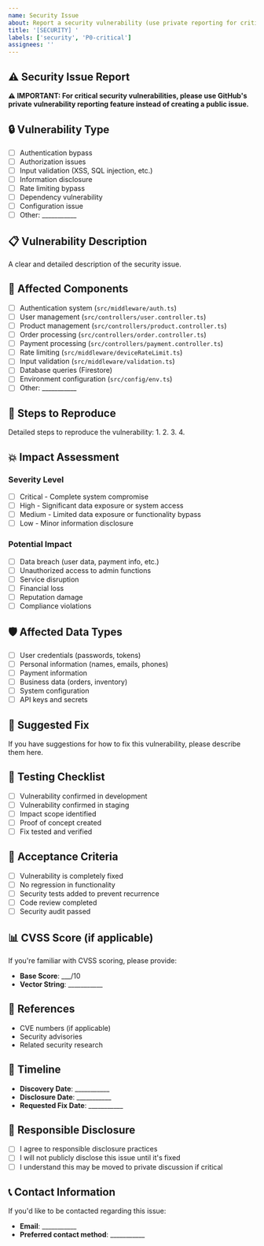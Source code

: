```yaml
---
name: Security Issue
about: Report a security vulnerability (use private reporting for critical issues)
title: '[SECURITY] '
labels: ['security', 'P0-critical']
assignees: ''
---
```


## ⚠️ Security Issue Report

**⚠️ IMPORTANT: For critical security vulnerabilities, please use GitHub's private vulnerability reporting feature instead of creating a public issue.**

## 🔒 Vulnerability Type
- [ ] Authentication bypass
- [ ] Authorization issues
- [ ] Input validation (XSS, SQL injection, etc.)
- [ ] Information disclosure
- [ ] Rate limiting bypass
- [ ] Dependency vulnerability
- [ ] Configuration issue
- [ ] Other: ___________

## 📋 Vulnerability Description
A clear and detailed description of the security issue.

## 🎯 Affected Components
- [ ] Authentication system (`src/middleware/auth.ts`)
- [ ] User management (`src/controllers/user.controller.ts`)
- [ ] Product management (`src/controllers/product.controller.ts`)
- [ ] Order processing (`src/controllers/order.controller.ts`)
- [ ] Payment processing (`src/controllers/payment.controller.ts`)
- [ ] Rate limiting (`src/middleware/deviceRateLimit.ts`)
- [ ] Input validation (`src/middleware/validation.ts`)
- [ ] Database queries (Firestore)
- [ ] Environment configuration (`src/config/env.ts`)
- [ ] Other: ___________

## 🔄 Steps to Reproduce
Detailed steps to reproduce the vulnerability:
1. 
2. 
3. 
4. 

## 💥 Impact Assessment
### Severity Level
- [ ] Critical - Complete system compromise
- [ ] High - Significant data exposure or system access
- [ ] Medium - Limited data exposure or functionality bypass
- [ ] Low - Minor information disclosure

### Potential Impact
- [ ] Data breach (user data, payment info, etc.)
- [ ] Unauthorized access to admin functions
- [ ] Service disruption
- [ ] Financial loss
- [ ] Reputation damage
- [ ] Compliance violations

## 🛡️ Affected Data Types
- [ ] User credentials (passwords, tokens)
- [ ] Personal information (names, emails, phones)
- [ ] Payment information
- [ ] Business data (orders, inventory)
- [ ] System configuration
- [ ] API keys and secrets

## 🔧 Suggested Fix
If you have suggestions for how to fix this vulnerability, please describe them here.

## 🧪 Testing Checklist
- [ ] Vulnerability confirmed in development
- [ ] Vulnerability confirmed in staging
- [ ] Impact scope identified
- [ ] Proof of concept created
- [ ] Fix tested and verified

## 🎯 Acceptance Criteria
- [ ] Vulnerability is completely fixed
- [ ] No regression in functionality
- [ ] Security tests added to prevent recurrence
- [ ] Code review completed
- [ ] Security audit passed

## 📊 CVSS Score (if applicable)
If you're familiar with CVSS scoring, please provide:
- **Base Score**: ___/10
- **Vector String**: ___________

## 🔗 References
- CVE numbers (if applicable)
- Security advisories
- Related security research

## 📅 Timeline
- **Discovery Date**: ___________
- **Disclosure Date**: ___________
- **Requested Fix Date**: ___________

## 🤝 Responsible Disclosure
- [ ] I agree to responsible disclosure practices
- [ ] I will not publicly disclose this issue until it's fixed
- [ ] I understand this may be moved to private discussion if critical

## 📞 Contact Information
If you'd like to be contacted regarding this issue:
- **Email**: ___________
- **Preferred contact method**: ___________
